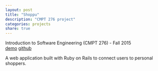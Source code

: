 ```yaml
---
layout: post
title: "Shoppu"
description: "CMPT 276 project"
categories: projects
share: true
---
```

Introduction to Software Engineering (CMPT 276) - Fall 2015  
[demo](https://shoppuapp.herokuapp.com/) [github](https://github.com/automo/276-g16)

A web application built with Ruby on Rails to connect users to personal shoppers.
